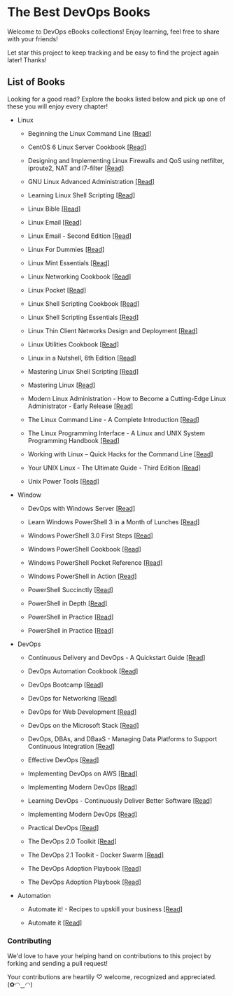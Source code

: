 # The Best DevOps Books

Welcome to DevOps eBooks collections! Enjoy learning, feel free to share with your friends!

Let star this project to keep tracking and be easy to find the project again later! Thanks!

## List of Books

Looking for a good read? Explore the books listed below and pick up one of these you will enjoy every chapter!

* Linux

  * Beginning the Linux Command Line [[Read]](/books/Beginning%20the%20Linux%20Command%20Line.pdf)
  
  * CentOS 6 Linux Server Cookbook [[Read]](/books/CentOS%206%20Linux%20Server%20Cookbook.pdf)
  
  * Designing and Implementing Linux Firewalls and QoS using netfilter, iproute2, NAT and l7-filter [[Read]](/books/Designing%20and%20Implementing%20Linux%20Firewalls%20and%20QoS%20using%20netfilter%2C%20iproute2%2C%20NAT%20and%20l7-filter.pdf)
  
  * GNU Linux Advanced Administration [[Read]](/books/GNU%20Linux%20Advanced%20Administration.pdf)
  
  * Learning Linux Shell Scripting [[Read]](/books/Learning%20Linux%20Shell%20Scripting.pdf)
  
  * Linux Bible [[Read]](/books/Linux%20Bible.pdf)
  
  * Linux Email [[Read]](/books/Linux%20Email.pdf)
  
  * Linux Email - Second Edition [[Read]](/books/Linux%20Email%20-%20Second%20Edition.pdf)
    
  * Linux For Dummies [[Read]](/books/Linux%20For%20Dummies.pdf)
  
  * Linux Mint Essentials [[Read]](/books/Linux%20Mint%20Essentials.pdf)
  
  * Linux Networking Cookbook [[Read]](/books/Linux%20Networking%20Cookbook.pdf)
  
  * Linux Pocket [[Read]](/books/Linux%20Pocket.pdf)
  
  * Linux Shell Scripting Cookbook [[Read]](/books/Linux%20Shell%20Scripting%20Cookbook.pdf)
  
  * Linux Shell Scripting Essentials [[Read]](/books/Linux%20Shell%20Scripting%20Essentials.pdf)
  
  * Linux Thin Client Networks Design and Deployment [[Read]](/books/Linux%20Thin%20Client%20Networks%20Design%20and%20Deployment.pdf)
  
  * Linux Utilities Cookbook [[Read]](/books/Linux%20Utilities%20Cookbook.pdf)
  
  * Linux in a Nutshell, 6th Edition [[Read]](/books/Linux%20in%20a%20Nutshell%2C%206th%20Edition.pdf)
  
  * Mastering Linux Shell Scripting [[Read]](/books/Mastering%20Linux%20Shell%20Scripting.pdf)
  
  * Mastering Linux [[Read]](/books/Mastering%20Linux.pdf)
  
  * Modern Linux Administration - How to Become a Cutting-Edge Linux Administrator - Early Release [[Read]](/books/Modern%20Linux%20Administration%20-%20How%20to%20Become%20a%20Cutting-Edge%20Linux%20Administrator%20-%20Early%20Release.pdf)
  
  * The Linux Command Line - A Complete Introduction [[Read]](/books/The%20Linux%20Command%20Line%20-%20A%20Complete%20Introduction.pdf)
  
  * The Linux Programming Interface - A Linux and UNIX System Programming Handbook [[Read]](/books/The%20Linux%20Programming%20Interface%20-%20A%20Linux%20and%20UNIX%20System%20Programming%20Handbook.pdf)
  
  * Working with Linux – Quick Hacks for the Command Line [[Read]](/books/Working%20with%20Linux%20–%20Quick%20Hacks%20for%20the%20Command%20Line.pdf)
  
  * Your UNIX Linux - The Ultimate Guide - Third Edition [[Read]](/books/Your%20UNIX%20Linux%20-%20The%20Ultimate%20Guide%20-%20Third%20Edition.pdf)
  
  * Unix Power Tools [[Read]](/books/Unix%20Power%20Tools.pdf)

* Window

  * DevOps with Windows Server [[Read]](/books/DevOps%20with%20Windows%20Server%202016.pdf)
  
  * Learn Windows PowerShell 3 in a Month of Lunches [[Read]](/books/Learn%20Windows%20PowerShell%203%20in%20a%20Month%20of%20Lunches.pdf)
  
  * Windows PowerShell 3.0 First Steps [[Read]](/books/Windows%20PowerShell%203.0%20First%20Steps.pdf)
  
  * Windows PowerShell Cookbook [[Read]](/books/Windows%20PowerShell%20Cookbook.pdf)
  
  * Windows PowerShell Pocket Reference [[Read]](/books/Windows%20PowerShell%20Pocket%20Reference.pdf)
  
  * Windows PowerShell in Action [[Read]](/books/Windows%20PowerShell%20in%20Action.pdf)
  
  * PowerShell Succinctly [[Read]](/books/PowerShell%20Succinctly.pdf)
  
  * PowerShell in Depth [[Read]](/books/PowerShell%20in%20Depth.pdf)
  
  * PowerShell in Practice [[Read]](/books/PowerShell%20in%20Practice.pdf)
  
  * PowerShell in Practice [[Read]](/books/PowerShell%20in%20Practice.pdf)
  
* DevOps

  * Continuous Delivery and DevOps - A Quickstart Guide [[Read]](/books/Continuous%20Delivery%20and%20DevOps%20-%20A%20Quickstart%20Guide.pdf)
  
  * DevOps Automation Cookbook [[Read]](/books/DevOps%20Automation%20Cookbook.pdf)
  
  * DevOps Bootcamp [[Read]](/books/DevOps%20Bootcamp.pdf)
  
  * DevOps for Networking [[Read]](/books/DevOps%20for%20Networking.pdf)
  
  * DevOps for Web Development [[Read]](/books/DevOps%20for%20Web%20Development.pdf)
  
  * DevOps on the Microsoft Stack [[Read]](/books/DevOps%20on%20the%20Microsoft%20Stack.pdf)
  
  * DevOps, DBAs, and DBaaS - Managing Data Platforms to Support Continuous Integration [[Read]](/books/DevOps%2C%20DBAs%2C%20and%20DBaaS%20-%20Managing%20Data%20Platforms%20to%20Support%20Continuous%20Integration.pdf)
  
  * Effective DevOps [[Read]](/books/Effective%20DevOps.pdf)
  
  * Implementing DevOps on AWS [[Read]](/books/Implementing%20DevOps%20on%20AWS.pdf)
  
  * Implementing Modern DevOps [[Read]](/books/Implementing%20Modern%20DevOps.pdf)
  
  * Learning DevOps - Continuously Deliver Better Software [[Read]](/books/Learning%20DevOps%20-%20Continuously%20Deliver%20Better%20Software.pdf)
  
  * Implementing Modern DevOps [[Read]](/books/Implementing%20Modern%20DevOps.pdf)
  
  * Practical DevOps [[Read]](/books/Practical%20DevOps.pdf)
  
  * The DevOps 2.0 Toolkit [[Read]](/books/The%20DevOps%202.0%20Toolkit.pdf)
  
  * The DevOps 2.1 Toolkit - Docker Swarm [[Read]](/books/The%20DevOps%202.1%20Toolkit%20-%20Docker%20Swarm.pdf)
  
  * The DevOps Adoption Playbook [[Read]](/books/The%20DevOps%20Adoption%20Playbook.pdf)
  
  * The DevOps Adoption Playbook [[Read]](/books/The%20DevOps%20Adoption%20Playbook.pdf)
  
* Automation

  * Automate it! - Recipes to upskill your business [[Read]](/books/Automate%20it!%20-%20Recipes%20to%20upskill%20your%20business.pdf)
  
  * Automate it [[Read]](/books/Automate%20it!.pdf)
    
### Contributing

We'd love to have your helping hand on contributions to this project by forking and sending a pull request!

Your contributions are heartily ♡ welcome, recognized and appreciated. (✿◠‿◠)
